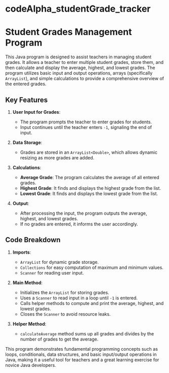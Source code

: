 # codeAlpha_studentGrade_tracker
# Student Grades Management Program

This Java program is designed to assist teachers in managing student grades. It allows a teacher to enter multiple student grades, store them, and then calculate and display the average, highest, and lowest grades. The program utilizes basic input and output operations, arrays (specifically `ArrayList`), and simple calculations to provide a comprehensive overview of the entered grades.

## Key Features

1. **User Input for Grades**:
    - The program prompts the teacher to enter grades for students.
    - Input continues until the teacher enters `-1`, signaling the end of input.

2. **Data Storage**:
    - Grades are stored in an `ArrayList<Double>`, which allows dynamic resizing as more grades are added.

3. **Calculations**:
    - **Average Grade**: The program calculates the average of all entered grades.
    - **Highest Grade**: It finds and displays the highest grade from the list.
    - **Lowest Grade**: It finds and displays the lowest grade from the list.

4. **Output**:
    - After processing the input, the program outputs the average, highest, and lowest grades.
    - If no grades are entered, it informs the user accordingly.

## Code Breakdown

1. **Imports**:
    - `ArrayList` for dynamic grade storage.
    - `Collections` for easy computation of maximum and minimum values.
    - `Scanner` for reading user input.

2. **Main Method**:
    - Initializes the `ArrayList` for storing grades.
    - Uses a `Scanner` to read input in a loop until `-1` is entered.
    - Calls helper methods to compute and print the average, highest, and lowest grades.
    - Closes the `Scanner` to avoid resource leaks.

3. **Helper Method**:
    - `calculateAverage` method sums up all grades and divides by the number of grades to get the average.

This program demonstrates fundamental programming concepts such as loops, conditionals, data structures, and basic input/output operations in Java, making it a useful tool for teachers and a great learning exercise for novice Java developers.
